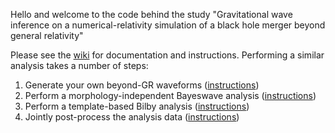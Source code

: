 Hello and welcome to the code behind the study "Gravitational wave inference on a numerical-relativity simulation of a black hole merger beyond general relativity"

Please see the [wiki](https://github.com/mariaokounkova/BeyondGRAnalysis/wiki) for documentation and instructions. Performing a similar analysis takes a number of steps:

1. Generate your own beyond-GR waveforms ([instructions](https://github.com/mariaokounkova/BeyondGRAnalysis/wiki/Generating-beyond-GR-waveforms-and-frames-files))
2. Perform a morphology-independent Bayeswave analysis ([instructions](https://github.com/mariaokounkova/BeyondGRAnalysis/wiki/Running-a-morphology-independent-Bayeswave-analysis))
3. Perform a template-based Bilby analysis ([instructions](https://github.com/mariaokounkova/BeyondGRAnalysis/wiki/Running-a-Bilby-template-based-analysis))
4. Jointly post-process the analysis data ([instructions](https://github.com/mariaokounkova/BeyondGRAnalysis/wiki/Post-processing-the-Bilby-and-Bayeswave-Results))


